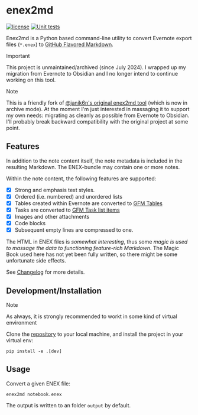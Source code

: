 # enex2md

[![license](https://img.shields.io/github/license/soxofaan/enex2md.svg?style=flat)](https://github.com/soxofaan/enex2md/blob/master/LICENSE)
[![Unit tests](https://github.com/soxofaan/enex2md/actions/workflows/unittest.yml/badge.svg?branch=main)](https://github.com/soxofaan/enex2md/actions/workflows/unittest.yml)


Enex2md is a Python based command-line utility to convert Evernote export files (`*.enex`) to [GitHub Flavored Markdown](https://github.github.com/gfm/).

> [!IMPORTANT]
> This project is unmaintained/archived (since July 2024).
> I wrapped up my migration from Evernote to Obsidian
> and I no longer intend to continue working on this tool.


> [!NOTE]
> This is a friendly fork of [@janik6n's original enex2md tool](https://github.com/janik6n/enex2md) (which is now in archive mode).
> At the moment I'm just interested in massaging it to support my own needs:
> migrating as cleanly as possible from Evernote to Obsidian.
> I'll probably break backward compatibility with the original project at some point.


## Features

In addition to the note content itself, the note metadata is included in the resulting Markdown. The ENEX-bundle may contain one or more notes.

Within the note content, the following features are supported:

- [x] Strong and emphasis text styles.
- [x] Ordered (i.e. numbered) and unordered lists
- [x] Tables created within Evernote are converted to [GFM Tables](https://github.github.com/gfm/#table)
- [x] Tasks are converted to [GFM Task list items](https://github.github.com/gfm/#task-list-item)
- [x] Images and other attachments
- [x] Code blocks
- [x] Subsequent empty lines are compressed to one.

The HTML in ENEX files is *somewhat interesting*, thus some *magic is used to massage the data to functioning feature-rich Markdown*. The Magic Book used here has not yet been fully written, so there might be some unfortunate side effects.

See [Changelog](https://github.com/soxofaan/enex2md/blob/master/CHANGELOG.md) for more details.



## Development/Installation

> [!NOTE]
> As always, it is strongly recommended to workt in some kind of virtual environment

Clone the [repository](https://github.com/soxofaan/enex2md) to your local machine, and install the project in your virtual env:

```shell
pip install -e .[dev]
```

## Usage

Convert a given ENEX file:

```shell
enex2md notebook.enex
```

The output is written to an folder `output` by default.
